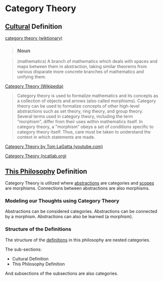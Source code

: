 # Category Theory

## [Cultural](./culture.md) Definition

<a href="http://en.wiktionary.org/wiki/category_theory" target="_blank">category theory (wiktionary)</a>

> ### Noun

> (mathematics) A branch of mathematics which deals with spaces and maps between them in abstraction, taking similar theorems from various disparate more concrete branches of mathematics and unifying them.

<a href="http://en.wikipedia.org/wiki/Category_theory" target="_blank">Category Theory (Wikipedia)</a>

> Category theory is used to formalize mathematics and its concepts as a collection of objects and arrows (also called morphisms). Category theory can be used to formalize concepts of other high-level abstractions such as set theory, ring theory, and group theory. Several terms used in category theory, including the term "morphism", differ from their uses within mathematics itself. In category theory, a "morphism" obeys a set of conditions specific to category theory itself. Thus, care must be taken to understand the context in which statements are made.

<a href="https://www.youtube.com/watch?v=o6L6XeNdd_k" target="_blank">Category Theory by Tom LaGatta (youtube.com)</a>

<a href="http://ncatlab.org:8080/nlab/show/category+theory" target="_blank">Category Theory (ncatlab.org)</a>

## [This Philosophy](./this-philosophy.md) Definition

Category Theory is utilized where [abstractions](./abstraction.md) are categories and [scopes](./scope.md) are morphisms. Connections between abstractions are also morphisms.

### Modeling our Thoughts using Category Theory

Abstractions can be considered categories. Abstractions can be connected by a morphism. Abstractions can also be learned (a morphism).

### Structure of the Definitions

The structure of the [definitions](./definition.md) in this philosophy are nested categories.

The sub-sections:

* Cultural Definition
* This Philosophy Definition

And subsections of the subsections are also categories.
